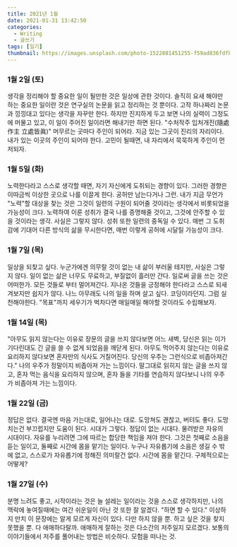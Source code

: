 ```yaml
---
title: 2021년 1월
date: 2021-01-31 13:42:50
categories:
  - Writing
  - 글쓰기
tags: [일기]
thumbnail: https://images.unsplash.com/photo-1522881451255-f59ad836fdfb?ixlib=rb-4.0.3&ixid=MnwxMjA3fDB8MHxwaG90by1wYWdlfHx8fGVufDB8fHx8&auto=format&fit=crop&w=1944&q=80
---
```


### 1월 2일 (토)

생각을 정리해야 할 중요한 일이 될만한 것은 일상에 관한 것이다. 솔직히 요새 해야만 하는 중요한 일이란 것은 연구실의 논문을 읽고 정리하는 것 뿐이다. 고작 하나짜리 논문과 낑낑대고 있다는 생각을 자꾸만 한다. 하지만 진지하게 두고 보면 나의 실력이 그정도에 머물고 있고, 이 일이 주어진 일이라면 해내기만 하면 된다. "수처작주 입처개진(隨處作主 立處皆眞)" 머무르는 곳마다 주인이 되어라. 지금 있는 그곳이 진리의 자리이다. 내가 있는 이곳의 주인이 되어야 한다. 고민이 될때면, 내 자리에서 묵묵하게 주인이 먼저되자.

### 1월 5일 (화)

노력한다라고 스스로 생각할 때면, 자기 자신에게 도취되는 경향이 있다. 그러한 경향은 이따금씩 이상한 곳으로 나를 이끌게 한다. 공허만 남는다거나 그런. 내가 지금 무언가 "노력"할 대상을 찾는 것은 그것이 일련의 구원이 되어줄 것이라는 생각에서 비롯되었을 가능성이 크다. 노력하여 이룬 성취가 결국 나를 증명해줄 것이고, 그것에 안주할 수 있을 것이라는 생각. 사실은 그렇지 않다. 성취 또한 일련의 중독일 수 있다. 매번 그 도취감에 기대어 다른 방식의 삶을 무시한다면, 매번 이렇게 공허에 시달릴 가능성이 크다.

### 1월 7일 (목)

일상을 되찾고 싶다. 누군가에겐 의무랄 것이 없는 내 삶이 부러울 테지만, 사실은 그렇지 않다. 일이 없는 삶은 너무도 무료하고, 부질없이 흘러만 간다. 일로써 글을 쓰는 것은 어떠한가. 모든 것들로 부터 멀어져간다. 지나온 것들을 긍정해야 한다라고 스스로 되새겨보지만 쉽지가 않다. 나느 아무래도 나의 일을 하며 살고 싶다. 코딩이라던지. 그럼 실천해야한다. "목표"까지 세우기가 벅차다면 매일매일 해야할 것이라도 수립해보자.

### 1월 14일 (목)

"아무도 읽지 않는다는 이유로 장문의 글을 쓰지 않다보면 어느 새벽, 당신은 읽는 이가 기다린대도 긴 글을 쓸 수 없게 되었음을 깨닫게 된다. 아무도 먹어주지 않는다는 이유로 요리하지 않다보면 혼자만의 식사도 거칠어진다. 당신의 우주는 그런식으로 비좁아져간다." 나의 우주가 정말이지 비좁아져 가는 느낌이다. 말그대로 읽히지 않는 글을 쓰지 않고, 혼자 먹는 음식을 요리하지 않으며, 혼자 들을 기타를 연습하지 않다보니 나의 우주가 비좁아져 가는 느낌이다.

### 1월 22일 (금)

정답은 없다. 결국엔 마음 가는대로, 일어나는 대로. 도망쳐도 괜찮고, 버텨도 좋다. 도망치는건 부끄럽지만 도움이 된다. 시대가 그렇다. 정답이 없는 시대다. 물려받은 자유의 시대이다. 자유를 누리려면 그에 따르는 합당한 책임을 져야 한다. 그것은 첫째로 소음을 듣는 일이고, 둘째로 시간에 몸을 맡기는 일이다. 누구나 자유롭기에 소음은 생길 수 밖에 없고, 스스로가 자유롭기에 정해진 의미랄건 없다. 시간에 몸을 맡긴다. 구체적으로는 어떻게?

### 1월 27일 (수)

분명 느려도 좋고, 시작이라는 것은 늘 설레는 일이라는 것을 스스로 생각하지만, 나의 맥락에 놓여질때에는 여간 쉬운일이 아닌 것 또한 잘 알겠다. "하면 할 수 있다." 이상하지 만치 이 문장에는 알게 모르게 자신이 있다. 다만 하지 않을 뿐. 하고 싶은 것을 찾지 못했을 뿐. 다 애매하다랄까. 애매하게 잘하는 것은 다소간의 저주일지 모르겠다. 보통의 이야기들에서 저주를 풀어내는 방법은 비슷하다. 모험을 떠나는 것.
